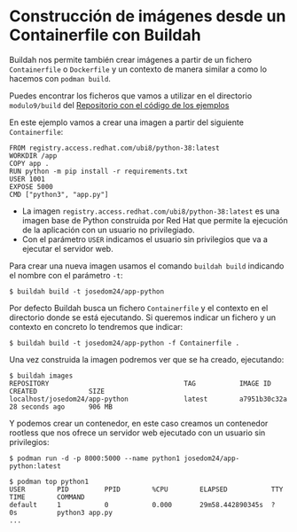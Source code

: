 # Construcción de imágenes desde un Containerfile con Buildah

Buildah nos permite también crear imágenes a partir de un fichero `Containerfile` o `Dockerfile` y un contexto de manera similar a como lo hacemos con `podman build`. 

Puedes encontrar los ficheros que vamos a utilizar en el directorio `modulo9/build` del [Repositorio con el código de los ejemplos](https://github.com/josedom24/ejemplos_curso_podman_ow)

En este ejemplo vamos a crear una imagen a partir del siguiente `Containerfile`:

```
FROM registry.access.redhat.com/ubi8/python-38:latest
WORKDIR /app
COPY app .
RUN python -m pip install -r requirements.txt
USER 1001 
EXPOSE 5000
CMD ["python3", "app.py"]
```

* La imagen `registry.access.redhat.com/ubi8/python-38:latest` es una imagen base de Python construida por Red Hat que permite la ejecución de la aplicación con un usuario no privilegiado.
* Con el parámetro `USER` indicamos el usuario sin privilegios que va a ejecutar el servidor web.

Para crear una nueva imagen usamos el comando `buildah build` indicando el nombre con el parámetro `-t`:

```
$ buildah build -t josedom24/app-python
```

Por defecto Buildah busca un fichero `Containerfile` y el contexto en el directorio donde se está ejecutando. Si queremos indicar un fichero y un contexto en concreto lo tendremos que indicar:

```
$ buildah build -t josedom24/app-python -f Containerfile .
```

Una vez construida la imagen podremos ver que se ha creado, ejecutando:

```
$ buildah images
REPOSITORY                                  TAG           IMAGE ID       CREATED             SIZE
localhost/josedom24/app-python              latest        a7951b30c32a   28 seconds ago      906 MB
```

Y podemos crear un contenedor, en este caso creamos un contenedor rootless que nos ofrece un servidor web ejecutado con un usuario sin privilegios:

```
$ podman run -d -p 8000:5000 --name python1 josedom24/app-python:latest

$ podman top python1
USER        PID         PPID        %CPU        ELAPSED           TTY         TIME        COMMAND
default     1           0           0.000       29m58.442890345s  ?           0s          python3 app.py 
...
```

